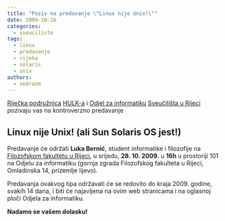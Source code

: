 ```yaml
---
title: "Poziv na predavanje \"Linux nije Unix!\""
date: 2009-10-16
categories: 
  - sveuciliste
tags: 
  - linux
  - predavanje
  - rijeka
  - solaris
  - unix
authors: 
  - vedranm
---
```


[Riječka podružnica](../podruznica.md) [HULK-a](http://www.linux.hr/) i [Odjel za informatiku](https://www.inf.uniri.hr/) [Sveučilišta u Rijeci](https://uniri.hr/) pozivaju vas na kontroverzno predavanje

## Linux nije Unix! (ali Sun Solaris OS jest!)

<!-- more -->

Predavanje će održati **Luka Bernić**, student informatike i filozofije na [Filozofskom fakultetu u Rijeci](https://www.ffri.uniri.hr/), u srijedu, **28. 10. 2009.** u **16h** u prostoriji 101 na Odjelu za informatiku (gornja zgrada Filozofskog fakulteta u Rijeci, Omladinska 14, prizemlje lijevo).

Predavanja ovakvog tipa održavati će se redovito do kraja 2009. godine, svakih 14 dana, i biti će najavljena na ovim web stranicama i na oglasnoj ploči Odjela za informatiku.

**Nadamo se vašem dolasku!**
